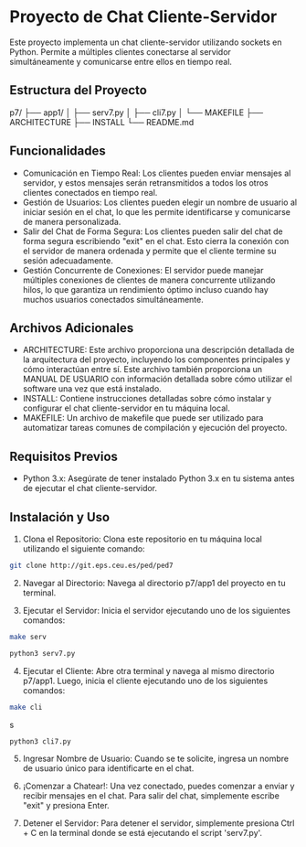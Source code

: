 # Proyecto de Chat Cliente-Servidor

Este proyecto implementa un chat cliente-servidor utilizando sockets en Python. Permite a múltiples clientes conectarse al servidor simultáneamente y comunicarse entre ellos en tiempo real.

## Estructura del Proyecto

p7/
├── app1/
│   ├── serv7.py
│   ├── cli7.py
│   └── MAKEFILE
├── ARCHITECTURE
├── INSTALL
└── README.md

## Funcionalidades

- Comunicación en Tiempo Real: Los clientes pueden enviar mensajes al servidor, y estos mensajes serán retransmitidos a todos los otros clientes conectados en tiempo real.
- Gestión de Usuarios: Los clientes pueden elegir un nombre de usuario al iniciar sesión en el chat, lo que les permite identificarse y comunicarse de manera personalizada.
- Salir del Chat de Forma Segura: Los clientes pueden salir del chat de forma segura escribiendo "exit" en el chat. Esto cierra la conexión con el servidor de manera ordenada y permite que el cliente termine su sesión adecuadamente.
- Gestión Concurrente de Conexiones: El servidor puede manejar múltiples conexiones de clientes de manera concurrente utilizando hilos, lo que garantiza un rendimiento óptimo incluso cuando hay muchos usuarios conectados simultáneamente.

## Archivos Adicionales

- ARCHITECTURE: Este archivo proporciona una descripción detallada de la arquitectura del proyecto, incluyendo los componentes principales y cómo interactúan entre sí. Este archivo también proporciona un MANUAL DE USUARIO con información detallada sobre cómo utilizar el software una vez que está instalado.
- INSTALL: Contiene instrucciones detalladas sobre cómo instalar y configurar el chat cliente-servidor en tu máquina local.
- MAKEFILE: Un archivo de makefile que puede ser utilizado para automatizar tareas comunes de compilación y ejecución del proyecto.

## Requisitos Previos
- Python 3.x: Asegúrate de tener instalado Python 3.x en tu sistema antes de ejecutar el chat cliente-servidor.

## Instalación y Uso

1. Clona el Repositorio: Clona este repositorio en tu máquina local utilizando el siguiente comando:

```bash
git clone http://git.eps.ceu.es/ped/ped7
```

2. Navegar al Directorio: Navega al directorio p7/app1 del proyecto en tu terminal.

3. Ejecutar el Servidor: Inicia el servidor ejecutando uno de los siguientes comandos:

```bash
make serv
```

```bash
python3 serv7.py
```

4. Ejecutar el Cliente: Abre otra terminal y navega al mismo directorio p7/app1. Luego, inicia el cliente ejecutando uno de los siguientes comandos:

```bash
make cli
```
s
```bash
python3 cli7.py
```

5. Ingresar Nombre de Usuario: Cuando se te solicite, ingresa un nombre de usuario único para identificarte en el chat.

6. ¡Comenzar a Chatear!: Una vez conectado, puedes comenzar a enviar y recibir mensajes en el chat. Para salir del chat, simplemente escribe "exit" y presiona Enter.

7. Detener el Servidor: Para detener el servidor, simplemente presiona Ctrl + C en la terminal donde se está ejecutando el script 'serv7.py'.
